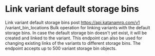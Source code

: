 # Link variant default storage bins

Link variant default storage bins post https://api.katanamrp.com/v1
/variant_bin_locations Bulk operation for linking variants with the default storage
bins. In case the default storage bin doesn't yet exist, it will be created and linked
to the variant. This endpoint can also be used for changing existing links of the
variants to different storage bins. The endpoint accepts up to 500 variant storage bin
objects.
